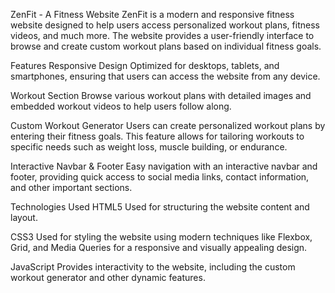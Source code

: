 ZenFit - A Fitness Website
ZenFit is a modern and responsive fitness website designed to help users access personalized workout plans, fitness videos, and much more. The website provides a user-friendly interface to browse and create custom workout plans based on individual fitness goals.

Features
Responsive Design
Optimized for desktops, tablets, and smartphones, ensuring that users can access the website from any device.

Workout Section
Browse various workout plans with detailed images and embedded workout videos to help users follow along.

Custom Workout Generator
Users can create personalized workout plans by entering their fitness goals. This feature allows for tailoring workouts to specific needs such as weight loss, muscle building, or endurance.

Interactive Navbar & Footer
Easy navigation with an interactive navbar and footer, providing quick access to social media links, contact information, and other important sections.

Technologies Used
HTML5
Used for structuring the website content and layout.

CSS3
Used for styling the website using modern techniques like Flexbox, Grid, and Media Queries for a responsive and visually appealing design.

JavaScript
Provides interactivity to the website, including the custom workout generator and other dynamic features.
